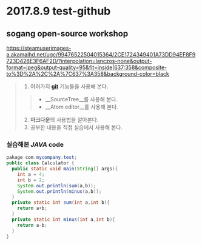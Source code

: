 # 2017.8.9 test-github
## sogang open-source workshop


https://steamuserimages-a.akamaihd.net/ugc/99476522504015364/2CE1724349401A73DD94EF8F9723D428E3F6AF2D/?interpolation=lanczos-none&output-format=jpeg&output-quality=95&fit=inside|637:358&composite-to%3D%2A%2C%2A%7C637%3A358&background-color=black 

>1. 여러가지 __[git](https://github.com)__ 기능들을 사용해 본다.
>> * __SourceTree__를 사용해 본다.
>> * __Atom editor__를 사용해 본다.
>2. **마크다운**의 사용법을 알아본다.
>3. 공부한 내용을 직접 실습에서 사용해 본다.


### 실습해본 _JAVA_ code

```java
pakage com.mycompany.test;
public class Calculator {
  public static void main(String[] args){
    int a = 4;
    int b = 2;
    System.out.println(sum(a,b));
    System.out.println(minus(a,b));
  }
  private static int sum(int a,int b){
    return a+b;
  }
  private static int minus(int a,int b){
    return a-b;
  }
}
```



